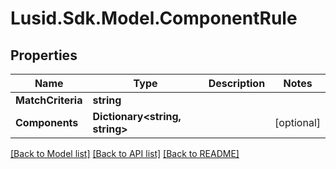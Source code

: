 # Lusid.Sdk.Model.ComponentRule

## Properties

Name | Type | Description | Notes
------------ | ------------- | ------------- | -------------
**MatchCriteria** | **string** |  | 
**Components** | **Dictionary&lt;string, string&gt;** |  | [optional] 

[[Back to Model list]](../README.md#documentation-for-models) [[Back to API list]](../README.md#documentation-for-api-endpoints) [[Back to README]](../README.md)

